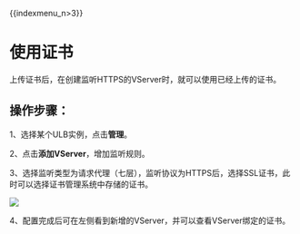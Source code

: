 {{indexmenu_n>3}}


# 使用证书

上传证书后，在创建监听HTTPS的VServer时，就可以使用已经上传的证书。

## 操作步骤： 

1、选择某个ULB实例，点击**管理**。

2、点击**添加VServer**，增加监听规则。

3、选择监听类型为请求代理（七层），监听协议为HTTPS后，选择SSL证书，此时可以选择证书管理系统中存储的证书。


![](https://static.ucloud.cn/df8d0249d0bd4eacb50a91608f7e37f7.png)


4、配置完成后可在左侧看到新增的VServer，并可以查看VServer绑定的证书。

